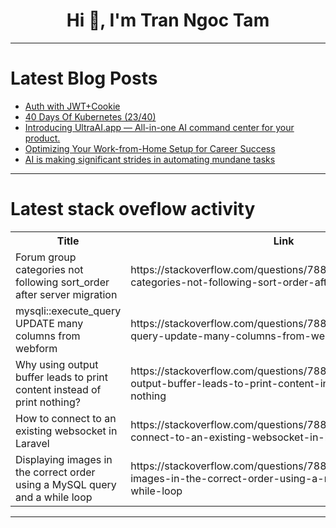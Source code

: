 <h1 align="center">Hi 👋, I'm Tran Ngoc Tam</h1>

---

# Latest Blog Posts 
<!-- BLOG-POST-LIST:START -->
- [Auth with JWT+Cookie](https://dev.to/jay818/auth-with-jwtcookie-10hc)
- [40 Days Of Kubernetes &lpar;23/40&rpar;](https://dev.to/sina14/40-days-of-kubernetes-2340-559o)
- [Introducing UltraAI.app — All-in-one AI command center for your product.](https://dev.to/ultraai/introducing-ultraaiapp-all-in-one-ai-command-center-for-your-product-4005)
- [Optimizing Your Work-from-Home Setup for Career Success](https://dev.to/snmeans/optimizing-your-work-from-home-setup-for-career-success-47na)
- [AI is making significant strides in automating mundane tasks](https://dev.to/olatunjiayodel9/ai-is-making-significant-strides-in-automating-mundane-tasks-1bfp)
<!-- BLOG-POST-LIST:END -->

---

# Latest stack oveflow activity
<table>
  <tr><th>Title</th><th>Link</th></tr>
  <!-- STACKOVERFLOW:START --><tr><td>Forum group categories not following sort_order after server migration</td><td>https://stackoverflow.com/questions/78804570/forum-group-categories-not-following-sort-order-after-server-migration</td></tr><tr><td>mysqli::execute_query UPDATE many columns from webform</td><td>https://stackoverflow.com/questions/78804544/mysqliexecute-query-update-many-columns-from-webform</td></tr><tr><td>Why using output buffer leads to print content instead of print nothing?</td><td>https://stackoverflow.com/questions/78804518/why-using-output-buffer-leads-to-print-content-instead-of-print-nothing</td></tr><tr><td>How to connect to an existing websocket in Laravel</td><td>https://stackoverflow.com/questions/78804433/how-to-connect-to-an-existing-websocket-in-laravel</td></tr><tr><td>Displaying images in the correct order using a MySQL query and a while loop</td><td>https://stackoverflow.com/questions/78804354/displaying-images-in-the-correct-order-using-a-mysql-query-and-a-while-loop</td></tr><!-- STACKOVERFLOW:END -->
</table>

---


